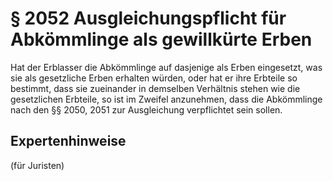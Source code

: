 # § 2052 Ausgleichungspflicht für Abkömmlinge als gewillkürte Erben
Hat der Erblasser die Abkömmlinge auf dasjenige als Erben eingesetzt, was sie als gesetzliche Erben erhalten würden, oder hat er ihre Erbteile so bestimmt, dass sie zueinander in demselben Verhältnis stehen wie die gesetzlichen Erbteile, so ist im Zweifel anzunehmen, dass die Abkömmlinge nach den §§ 2050, 2051 zur Ausgleichung verpflichtet sein sollen.
## Expertenhinweise
(für Juristen)
